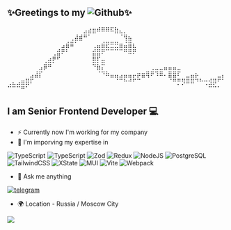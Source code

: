 <!-- **akhmatstrong/akhmatstrong** is a ✨ _special_ ✨ repository because its `README.md` (this file) appears on your GitHub profile. -->

<!-- 🧰 ✅ ⚠ 🚀 TypeScript ⚛️ React 🔁 Redux 🌐JavaScript-->

## ✨Greetings to my ![Github](https://img.shields.io/badge/GitHub-181717?logo=github&logoColor=white)✨
⠀⠀⠀⠀⠀⠀⠀⠀⠀⠀⠀⠀⠀⠀⠀⠀⠀⣠⣴⣶⠾⠿⠿⠯⣷⣄⡀⠀⠀⠀⠀⠀⠀⠀⠀⠀⠀⠀⠀⠀⠀⠀⠀⠀⠀⠀⠀⠀⠀
⠀⠀⠀⠀⠀⠀⠀⠀⠀⠀⠀⠀⠀⠀⢀⣼⣾⠛⠁⠀⠀⠀⠀⠀⠀⠈⢻⣦⠀⠀⠀⠀⠀⠀⠀⠀⠀⠀⠀⠀⠀⠀⠀⠀⠀⠀⠀⠀⠀
⠀⠀⠀⠀⠀⠀⠀⠀⠀⠀⠀⠀⣠⣾⠿⠁⠀⠀⠀⢀⣤⣾⣟⣛⣛⣶⣬⣿⣆⠀⠀⠀⠀⠀⠀⠀⠀⠀⠀⠀⠀⠀⠀⠀⠀⠀⠀⠀⠀
⠀⠀⠀⠀⠀⠀⠀⠀⠀⠀⢀⣾⠟⠃⠀⠀⠀⠀⠀⣾⣿⠟⠉⠉⠉⠉⠛⠿⠟⠀⠀⠀⠀⠀⠀⠀⠀⠀⠀⠀⠀⠀⠀⠀⠀⠀⠀⠀⠀
⠀⠀⠀⠀⠀⠀⠀⠀⢀⣴⡟⠋⠀⠀⠀⠀⠀⠀⠀⣿⡏⣤⠀⠀⠀⠀⠀⠀⠀⠀⠀⠀⠀⠀⠀⠀⠀⠀⠀⠀⠀⠀⠀⠀⠀⠀⠀⠀⠀
⠀⠀⠀⠀⠀⠀⠀⣠⡿⠛⠀⠀⠀⠀⠀⠀⠀⠀⠀⠙⣷⡍⠀⠀⠀⠀⠀⠀⠀⠀⠀⠀⢀⣀⣀⣤⣤⣤⣀⠀⠀⠀⠀⠀⠀⠀⠀⠀⠀
⠀⠀⠀⠀⠀⣠⣼⡏⠀⠀⠀⠀⠀⠀⠀⠀⠀⠀⠀⠀⠈⠙⠷⣤⣤⣠⣤⣤⡤⡶⣶⢿⠟⠹⠿⠄⣿⣿⠏⠀⣀⣤⡦⠀⠀⠀⠀⣀⡄
⢀⣄⣠⣶⣿⠏⠀⠀⠀⠀⠀⠀⠀⠀⠀⠀⠀⠀⠀⠀⠀⠀⠀⠀⠈⠉⠓⠚⠋⠉⠀⠀⠀⠀⠀⠀⠈⠛⡛⡻⠿⠿⠙⠓⢒⣺⡿⠋⠁
⠉⠉⠉⠛⠁⠀⠀⠀⠀⠀⠀⠀⠀⠀⠀⠀⠀⠀⠀⠀⠀⠀⠀⠀⠀⠀⠀⠀⠀⠀⠀⠀⠀⠀⠀⠀⠀⠀⠀⠀⠀⠀⠀⠀⠀⠉⠉⠁⠀
## I am Senior Frontend Developer 💻

- ⚡ Currently now I'm working for my company
- 🚀 I'm imporving my expertise in

![TypeScript](https://img.shields.io/npm/v/ecmascript?color=yellow&label=JavaScript&logo=javascript) ![TypeScript](https://img.shields.io/npm/v/typescript?color=blue&label=TypeScript&logo=typescript) ![Zod](https://img.shields.io/npm/v/zod?color=white&label=Zod&logo=zod) ![Redux](https://img.shields.io/npm/v/redux?color=blue&label=Redux&logo=redux) ![NodeJS](https://img.shields.io/npm/v/node?color=green&label=NodeJS&logo=nodedotjs) ![PostgreSQL](https://img.shields.io/npm/v/postgresql?color=lightgrey&label=PostgreSQL&logo=postgresql) ![TailwindCSS](https://img.shields.io/npm/v/tailwindcss?color=lightblue&label=TailwindCSS&logo=tailwindcss) ![XState](https://img.shields.io/npm/v/xstate?color=lightgrey&label=XState&logo=xstate) ![MUI](https://img.shields.io/npm/v/@mui/material?color=blue&label=MUI&logo=mui) ![Vite](https://img.shields.io/npm/v/vite?color=wheat&label=Vite&logo=vite) ![Webpack](https://img.shields.io/npm/v/webpack?color=lightblue&label=Webpack&logo=webpack)

<!--
![Python](https://img.shields.io/badge/-Python-3776AB?logo=python&logoColor=white)
![Go](https://img.shields.io/badge/-Go-00ADD8?logo=go&logoColor=white)
![Docker](https://img.shields.io/badge/-Docker-2496ED?logo=docker&logoColor=white)
![Kubernetes](https://img.shields.io/badge/-Kubernetes-326CE5?logo=kubernetes&logoColor=white)

![JavaScript](https://img.shields.io/badge/-JavaScript-326CE5?logo=javascript&logoColor=yellow)
-->

<!-- - 👯 I’m looking to collaborate on ... -->
<!-- - 🤔 I’m looking for help with ... -->

- 💭 Ask me anything

[![telegram](https://img.shields.io/badge/@masanara-blue?style=for-the-badge&logo=telegram)](http://t.me/masanara)

- 🌍 Location - Russia / Moscow City

![](https://github-readme-stats.vercel.app/api?username=akhmatstrong&show_icons=true&rank_icon=github)

<!--
> [!IMPORTANT]\
> Since the GitHub API only

> [!NOTE]\
> Available ranks are

> [!WARNING]\
> By default,

> [!TIP]\
> By default,
--!>
